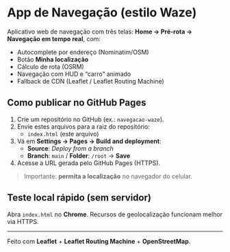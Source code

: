 # App de Navegação (estilo Waze)

Aplicativo web de navegação com três telas: **Home → Pré-rota → Navegação em tempo real**, com:
- Autocomplete por endereço (Nominatim/OSM)
- Botão **Minha localização**
- Cálculo de rota (OSRM)
- Navegação com HUD e “carro” animado
- Fallback de CDN (Leaflet / Leaflet Routing Machine)

## Como publicar no GitHub Pages

1. Crie um repositório no GitHub (ex.: `navegacao-waze`).
2. Envie estes arquivos para a raiz do repositório:
   - `index.html` (este arquivo)
3. Vá em **Settings → Pages → Build and deployment**:
   - **Source**: *Deploy from a branch*
   - **Branch**: `main` / **Folder**: `/root` → **Save**
4. Acesse a URL gerada pelo GitHub Pages (HTTPS).

> Importante: **permita a localização** no navegador do celular.

## Teste local rápido (sem servidor)
Abra `index.html` no **Chrome**. Recursos de geolocalização funcionam melhor via HTTPS.

---

Feito com **Leaflet** + **Leaflet Routing Machine** + **OpenStreetMap**.
